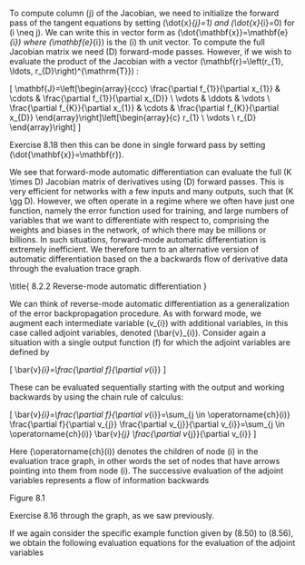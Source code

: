 To compute column \(j\) of the Jacobian, we need to initialize the forward pass of the tangent equations by setting \(\dot{x}_{j}=1\) and \(\dot{x}_{i}=0\) for \(i \neq j\). We can write this in vector form as \(\dot{\mathbf{x}}=\mathbf{e}_{i}\) where \(\mathbf{e}_{i}\) is the \(i\) th unit vector. To compute the full Jacobian matrix we need \(D\) forward-mode passes. However, if we wish to evaluate the product of the Jacobian with a vector \(\mathbf{r}=\left(r_{1}, \ldots, r_{D}\right)^{\mathrm{T}}\) :

\[
\mathbf{J}=\left[\begin{array}{ccc}
\frac{\partial f_{1}}{\partial x_{1}} & \cdots & \frac{\partial f_{1}}{\partial x_{D}} \\
\vdots & \ddots & \vdots \\
\frac{\partial f_{K}}{\partial x_{1}} & \cdots & \frac{\partial f_{K}}{\partial x_{D}}
\end{array}\right]\left[\begin{array}{c}
r_{1} \\
\vdots \\
r_{D}
\end{array}\right]
\]

Exercise 8.18 then this can be done in single forward pass by setting \(\dot{\mathbf{x}}=\mathbf{r}\).

We see that forward-mode automatic differentiation can evaluate the full \(K \times D\) Jacobian matrix of derivatives using \(D\) forward passes. This is very efficient for networks with a few inputs and many outputs, such that \(K \gg D\). However, we often operate in a regime where we often have just one function, namely the error function used for training, and large numbers of variables that we want to differentiate with respect to, comprising the weights and biases in the network, of which there may be millions or billions. In such situations, forward-mode automatic differentiation is extremely inefficient. We therefore turn to an alternative version of automatic differentiation based on the a backwards flow of derivative data through the evaluation trace graph.

\title{
8.2.2 Reverse-mode automatic differentiation
}

We can think of reverse-mode automatic differentiation as a generalization of the error backpropagation procedure. As with forward mode, we augment each intermediate variable \(v_{i}\) with additional variables, in this case called adjoint variables, denoted \(\bar{v}_{i}\). Consider again a situation with a single output function \(f\) for which the adjoint variables are defined by

\[
\bar{v}_{i}=\frac{\partial f}{\partial v_{i}}
\]

These can be evaluated sequentially starting with the output and working backwards by using the chain rule of calculus:

\[
\bar{v}_{i}=\frac{\partial f}{\partial v_{i}}=\sum_{j \in \operatorname{ch}(i)} \frac{\partial f}{\partial v_{j}} \frac{\partial v_{j}}{\partial v_{i}}=\sum_{j \in \operatorname{ch}(i)} \bar{v}_{j} \frac{\partial v_{j}}{\partial v_{i}}
\]

Here \(\operatorname{ch}(i)\) denotes the children of node \(i\) in the evaluation trace graph, in other words the set of nodes that have arrows pointing into them from node \(i\). The successive evaluation of the adjoint variables represents a flow of information backwards

Figure 8.1

Exercise 8.16 through the graph, as we saw previously.

If we again consider the specific example function given by (8.50) to (8.56), we obtain the following evaluation equations for the evaluation of the adjoint variables